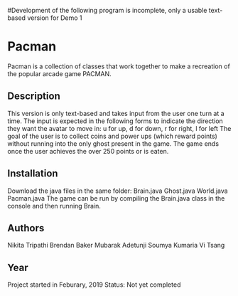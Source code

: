 #Development of the following program is incomplete, only a usable text-based version for Demo 1

# Pacman
Pacman is a collection of classes that work together to make a recreation of the popular arcade game PACMAN.

## Description
This version is only text-based and takes input from the user one turn at a time.
The input is expected in the following forms to indicate the direction they want the avatar to move in:
  u for up, d for down, r for right, l for left
The goal of the user is to collect coins and power ups (which reward points) without running into the only ghost present in the game.
The game ends once the user achieves the over 250 points or is eaten.

## Installation
Download the java files in the same folder:
  Brain.java
  Ghost.java
  World.java
  Pacman.java
The game can be run by compiling the Brain.java class in the console and then running Brain. 

## Authors
Nikita Tripathi 
Brendan Baker
Mubarak Adetunji
Soumya Kumaria
Vi Tsang

## Year
Project started in Feburary, 2019
Status: Not yet completed
